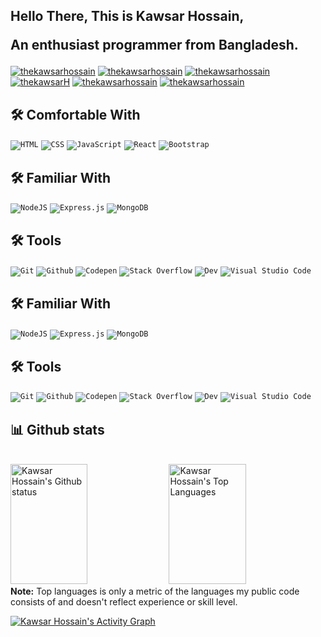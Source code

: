 <h2> Hello There, This is Kawsar Hossain, <p> An enthusiast programmer from Bangladesh.</p> </h2>


<p>
  <a href="https://kawsar-hossain.netlify.app" align="center" target="blank"><img
      src="https://img.shields.io/badge/Website-DC143C?style=for-the-badge&logo=medium&logoColor=white"
      alt="thekawsarhossain" /></a>
  <a href="https://in.linkedin.com/in/thekawsarhossain" align="center" target="blank"><img
      src="https://img.shields.io/badge/LinkedIn-0077B5?style=for-the-badge&logo=linkedin&logoColor=white"
      alt="thekawsarhossain" /></a>
  <a href="https://dev.to/thekawsarhossain" align="center" target="blank"><img
      src="https://img.shields.io/badge/dev.to-0A0A0A?style=for-the-badge&logo=dev.to&logoColor=white"
      alt="thekawsarhossain" /></a>
  <a href="https://twitter.com/thekawsarH" align="center" target="blank"><img
      src="https://img.shields.io/badge/Twitter-1DA1F2?style=for-the-badge&logo=twitter&logoColor=white"
      alt="thekawsarH" /></a>
  <a href="https://instagram.com/thekawsarhossain" align="center" target="blank"><img
      src="https://img.shields.io/badge/Instagram-fe4164?style=for-the-badge&logo=instagram&logoColor=white"
      alt="thekawsarhossain" /></a>
  <a href="https://facebook.com/thekawsarhossain" align="center" target="blank"><img
      src="https://img.shields.io/badge/Facebook-20BEFF?&style=for-the-badge&logo=facebook&logoColor=white"
      alt="thekawsarhossain" /></a>
</p>

<!-- Some badges are from https://github.com/Ileriayo/markdown-badges -->

## 🛠️ Comfortable With
<p>
  <code
    href="#"><img alt="HTML" src="https://img.shields.io/badge/HTML%20-%23E34F26.svg?logo=html5&logoColor=white"></code>
  <code
    href="#"><img alt="CSS" src="https://img.shields.io/badge/CSS%20-%231572B6.svg?logo=css3&logoColor=white"></code>
  <code
    href="#"><img alt="JavaScript" src="https://img.shields.io/badge/JavaScript%20-%23F7DF1E.svg?logo=javascript&logoColor=black"></code>
  <code
    href="#"><img alt="React" src="https://img.shields.io/badge/React%20-%2320232a.svg?logo=react&logoColor=%2361DAFB"></code>
 <code
    href="#"><img alt="Bootstrap" src="https://img.shields.io/badge/Bootstrap%20-%234D97FF.svg?logo=Bootstrap&logoColor=white"></code>
  
</p>

## 🛠️ Familiar  With
<p>
  <code
    href="#"><img alt="NodeJS" src="https://img.shields.io/badge/Node.js%20-%2343853D.svg?logo=node.js&logoColor=white"></code>
  <code
    href="#"><img alt="Express.js" src="https://img.shields.io/badge/Express.js%20-%23404d59.svg?logo=express&logoColor=white"></code>
  <code
    href="#"><img alt="MongoDB" src ="https://img.shields.io/badge/MongoDB-%234ea94b.svg?logo=mongodb&logoColor=white"></code>
</p>

## 🛠️ Tools
<p>
  <code href="#"><img alt="Git" src="https://img.shields.io/badge/Git%20-%23F05033.svg?logo=git&logoColor=white"></code>
  <code
    href="#"><img alt="Github" src="https://img.shields.io/badge/Github%20-%23F05033.svg?logo=github&logoColor=white"></code>
  <code
    href="#"><img alt="Codepen" src="https://img.shields.io/badge/Codepen-000000.svg?logo=codepen&logoColor=white"></code>
  <code
    href="#"><img alt="Stack Overflow" src="https://img.shields.io/badge/-Stack%20Overflow-FE7A16?logo=stack-overflow&logoColor=white"></code>
  <code href="#"><img alt="Dev" src="https://img.shields.io/badge/Dev-FE7A16?logo=stack-dev&logoColor=white"></code>
  <code
    href="#"><img alt="Visual Studio Code" src="https://img.shields.io/badge/Visual%20Studio%20Code-0078d7.svg?logo=visual-studio-code&logoColor=white"></code>
</p>

## 🛠️ Familiar  With
<p>
  <code
    href="#"><img alt="NodeJS" src="https://img.shields.io/badge/Node.js%20-%2343853D.svg?logo=node.js&logoColor=white"></code>
  <code
    href="#"><img alt="Express.js" src="https://img.shields.io/badge/Express.js%20-%23404d59.svg?logo=express&logoColor=white"></code>
  <code
    href="#"><img alt="MongoDB" src ="https://img.shields.io/badge/MongoDB-%234ea94b.svg?logo=mongodb&logoColor=white"></code>
</p>

## 🛠️ Tools
<p>
  <code href="#"><img alt="Git" src="https://img.shields.io/badge/Git%20-%23F05033.svg?logo=git&logoColor=white"></code>
  <code
    href="#"><img alt="Github" src="https://img.shields.io/badge/Github%20-%23F05033.svg?logo=github&logoColor=white"></code>
  <code
    href="#"><img alt="Codepen" src="https://img.shields.io/badge/Codepen-000000.svg?logo=codepen&logoColor=white"></code>
  <code
    href="#"><img alt="Stack Overflow" src="https://img.shields.io/badge/-Stack%20Overflow-FE7A16?logo=stack-overflow&logoColor=white"></code>
  <code href="#"><img alt="Dev" src="https://img.shields.io/badge/Dev-FE7A16?logo=stack-dev&logoColor=white"></code>
  <code
    href="#"><img alt="Visual Studio Code" src="https://img.shields.io/badge/Visual%20Studio%20Code-0078d7.svg?logo=visual-studio-code&logoColor=white"></code>
</p>

## 📊 Github stats
<!-- https://github.com/anuraghazra/github-readme-stats -->
<a>
  <br />
  <a href="https://github.com/thekawsarhossain"><img alt="Kawsar Hossain's Github status"
      src="https://denvercoder1-github-readme-stats.vercel.app/api?username=thekawsarhossain&show_icons=true&count_private=true&theme=react&hide_border=true&bg_color=1F222E&title_color=F85D7F&icon_color=F8D866"
      height="192px" width="49.5%" /></a>
  <a href="https://github.com/thekawsarhossain"><img alt="Kawsar Hossain's Top Languages"
      src="https://denvercoder1-github-readme-stats.vercel.app/api/top-langs/?username=thekawsarhossain&langs_count=8&layout=compact&theme=react&hide_border=true&bg_color=1F222E&title_color=F85D7F&icon_color=F8D866"
      height="192px" width="49.5%" /></a>
  <br />
  <b>Note:</b> Top languages is only a metric of the languages my public code consists of and doesn't reflect experience
  or skill level.
</a>
<p></p>
<!-- https://github.com/ashutosh00710/github-readme-activity-graph -->
<a href="https://github.com/thekawsarhossain"><img alt="Kawsar Hossain's Activity Graph"
    src="https://activity-graph.herokuapp.com/graph?username=thekawsarhossain&bg_color=1F222E&color=F8D866&line=F85D7F&point=FFFFFF&hide_border=true" />
</a>
